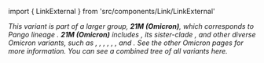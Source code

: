 import { LinkExternal } from 'src/components/Link/LinkExternal'

<i>
This variant is part of a larger group, <b>21M (Omicron)</b>, which corresponds to Pango lineage <Lin name="B.1.1.529" />. <b>21M (Omicron)</b> includes <Var name="21L (Omicron)" prefix=""/>, its sister-clade <Var name="21K (Omicron)" prefix=""/>, and other diverse Omicron variants, such as <Var name="22A (Omicron)" prefix=""/>, <Var name="22B (Omicron)" prefix=""/>, <Var name="22C (Omicron)" prefix=""/>, <Var name="22D (Omicron)" prefix=""/>, <Var name="22E (Omicron)" prefix=""/>, <Var name="22F (Omicron)" prefix=""/>, <Var name="23A (Omicron)" prefix=""/> and <Var name="23B (Omicron)" prefix=""/>. See the other Omicron pages for more information.
You can see a combined tree of all <Who name="Omicron" /> variants <LinkExternal href="https://nextstrain.org/groups/neherlab/ncov/Omicron">here</LinkExternal>.
</i>
<br/><br/>